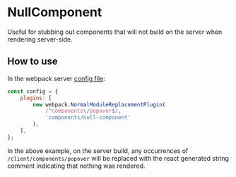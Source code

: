 # NullComponent

Useful for stubbing out components that will not build on the server when rendering server-side.

## How to use

In the webpack server [config file](/webpack.config.node.js):

```js
const config = {
	plugins: [
		new webpack.NormalModuleReplacementPlugin(
			/^components\/popover$/,
			'components/null-component'
		),
	],
};
```

In the above example, on the server build, any occurrences of `/client/components/popover` will be replaced with the react generated string comment indicating that nothing was rendered.
